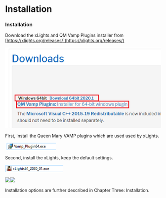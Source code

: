 # Installation

### Installation

Download the xLights and QM Vamp Plugins installer from [https://xlights.org/releases/](https://xlights.org/releases/)

![](../../.gitbook/assets/image%20%28722%29.png)

First, install the Queen Mary VAMP plugins which are used used by xLights. 

![](../../.gitbook/assets/image%20%28630%29.png)

Second, install the xLights, keep the default settings.

![](../../.gitbook/assets/image%20%2810%29.png)

![](https://lh6.googleusercontent.com/157OLMJ-XoJ-atS7RS6POggpaPujV_8Cdze7qR1HFy3KBSO2DrVTqYcnPACKV5lATerQuAx2JNRIwLXXw0lwZFVdkXTCEhFTv61rdZ8ur1yASFBYUospWqUe_umZUtoEH221do-C)![](https://lh5.googleusercontent.com/g6hu8O4EbaCLsF2rici7Xi5DzNC541ii0iJH1BFZr3OvPur5JY1jMBh1Tj21JO4yBGmNE8lwfesAq5m0qpHKvzvsG3ACgMrT_yfD520Kgg-6BI7AM7UAMRtZWhRWuo8wslFc3nzs)

Installation options are further described in Chapter Three: Installation.

